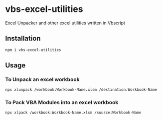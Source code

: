 # vbs-excel-utilities
Excel Unpacker and other excel utilities written in Vbscript


## Installation

```sh
npm i vbs-excel-utilities
```

## Usage

### To Unpack an excel workbook
```sh
npx xlunpack /workbook:Workbook-Name.xlsm /destination:Workbook-Name
```


### To Pack VBA Modules into an excel workbook
```sh
npx xlpack /workbook:Workbook-Name.xlsm /source:Workbook-Name
```